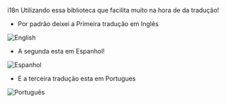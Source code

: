 i18n
Utilizando essa biblioteca que facilita muito na hora de da tradução!

* Por padrão deixei a Primeira tradução em Inglês

![English](https://user-images.githubusercontent.com/98665329/202865610-37ccfe55-9782-4a8c-a1a9-7a46af45c153.PNG)

* A segunda esta em Espanhol!

![Espanhol](https://user-images.githubusercontent.com/98665329/202865626-f42307ba-fbf0-43dd-a88b-682f5f2db69d.PNG)

* E a terceira tradução esta em Portugues

![Português](https://user-images.githubusercontent.com/98665329/202865632-cd9ac836-8c1c-48a7-8e1a-76b7ba350128.PNG)
